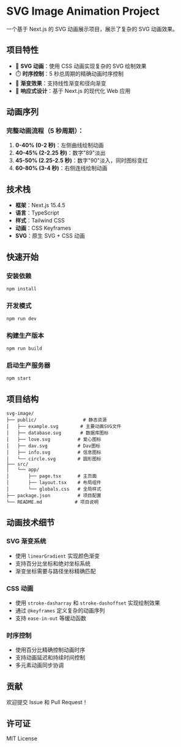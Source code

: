 # SVG Image Animation Project

一个基于 Next.js 的 SVG 动画展示项目，展示了复杂的 SVG 动画效果。

## 项目特性

- 🎨 **SVG 动画**：使用 CSS 动画实现复杂的 SVG 绘制效果
- ⏱️ **时序控制**：5 秒总周期的精确动画时序控制
- 🎯 **渐变效果**：支持线性渐变和径向渐变
- 📱 **响应式设计**：基于 Next.js 的现代化 Web 应用

## 动画序列

### 完整动画流程（5 秒周期）：

1. **0-40% (0-2 秒)**：左侧曲线绘制动画
2. **40-45% (2-2.25 秒)**：数字"89"淡出
3. **45-50% (2.25-2.5 秒)**：数字"90"淡入，同时图标变红
4. **60-80% (3-4 秒)**：右侧连线绘制动画

## 技术栈

- **框架**：Next.js 15.4.5
- **语言**：TypeScript
- **样式**：Tailwind CSS
- **动画**：CSS Keyframes
- **SVG**：原生 SVG + CSS 动画

## 快速开始

### 安装依赖

```bash
npm install
```

### 开发模式

```bash
npm run dev
```

### 构建生产版本

```bash
npm run build
```

### 启动生产服务器

```bash
npm start
```

## 项目结构

```
svg-image/
├── public/                 # 静态资源
│   ├── example.svg        # 主要动画SVG文件
│   ├── database.svg       # 数据库图标
│   ├── love.svg          # 爱心图标
│   ├── dav.svg           # Dav图标
│   ├── info.svg          # 信息图标
│   └── circle.svg        # 圆形图标
├── src/
│   └── app/
│       ├── page.tsx      # 主页面
│       ├── layout.tsx    # 布局组件
│       └── globals.css   # 全局样式
├── package.json          # 项目配置
└── README.md            # 项目说明
```

## 动画技术细节

### SVG 渐变系统

- 使用 `linearGradient` 实现颜色渐变
- 支持百分比坐标和绝对坐标系统
- 渐变坐标需要与路径坐标精确匹配

### CSS 动画

- 使用 `stroke-dasharray` 和 `stroke-dashoffset` 实现绘制效果
- 通过 `@keyframes` 定义复杂的动画序列
- 支持 `ease-in-out` 等缓动函数

### 时序控制

- 使用百分比精确控制动画时序
- 支持动画延迟和持续时间控制
- 多元素动画同步协调

## 贡献

欢迎提交 Issue 和 Pull Request！

## 许可证

MIT License

